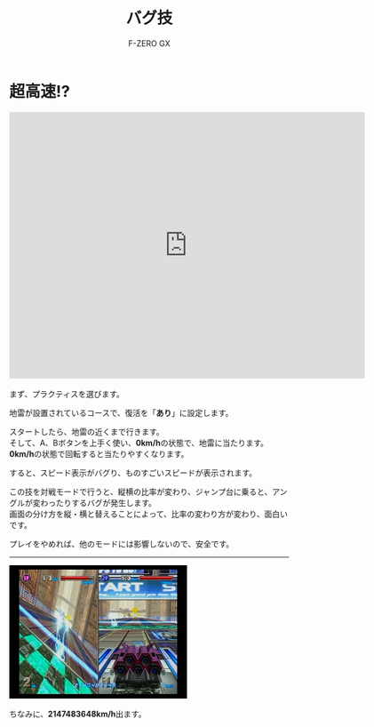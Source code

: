 ﻿---
layout: game
title: "バグ技"
subtitle: "F-ZERO GX"
category: game
subcategory: fzero
---

# 超高速!?

<iframe width="640" height="480" src="https://www.youtube.com/embed/IhSCMXUKXUw" frameborder="0" allow="accelerometer; autoplay; clipboard-write; encrypted-media; gyroscope; picture-in-picture; web-share" referrerpolicy="strict-origin-when-cross-origin" allowfullscreen></iframe>

まず、プラクティスを選びます。

地雷が設置されているコースで、復活を「**あり**」に設定します。

スタートしたら、地雷の近くまで行きます。  
そして、A、Bボタンを上手く使い、**0km/h**の状態で、地雷に当たります。  
**0km/h**の状態で回転すると当たりやすくなります。

すると、スピード表示がバグり、ものすごいスピードが表示されます。

この技を対戦モードで行うと、縦横の比率が変わり、ジャンプ台に乗ると、アングルが変わったりするバグが発生します。  
画面の分け方を縦・横と替えることによって、比率の変わり方が変わり、面白いです。

プレイをやめれば、他のモードには影響しないので、安全です。

---
![スクリーンショット](/assets/game/fzero/neta/1.jpg)

ちなみに、**2147483648km/h**出ます。